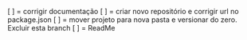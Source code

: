 [ ] = corrigir documentação
[ ] = criar novo repositório e corrigir url no package.json
[ ] = mover projeto para nova pasta e versionar do zero. Excluir esta branch
[ ] = ReadMe 